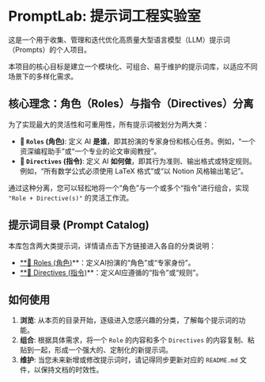 # PromptLab: 提示词工程实验室

这是一个用于收集、管理和迭代优化高质量大型语言模型（LLM）提示词（Prompts）的个人项目。

本项目的核心目标是建立一个模块化、可组合、易于维护的提示词库，以适应不同场景下的多样化需求。

## 核心理念：角色（Roles）与指令（Directives）分离

为了实现最大的灵活性和可重用性，所有提示词被划分为两大类：

*   **📂 `Roles` (角色)**: 定义 AI **是谁**，即其扮演的专家身份和核心任务。例如，“一个资深编程助手”或“一个专业的论文审阅教授”。
*   **📂 `Directives` (指令)**: 定义 AI **如何做**，即其行为准则、输出格式或特定规则。例如，“所有数学公式必须使用 LaTeX 格式”或“以 Notion 风格输出笔记”。

通过这种分离，您可以轻松地将一个“角色”与一个或多个“指令”进行组合，实现 `"Role + Directive(s)"` 的灵活工作流。

## 提示词目录 (Prompt Catalog)

本库包含两大类提示词，详情请点击下方链接进入各自的分类说明：

*   [**📂 Roles (角色)](./Roles/README.md)**：定义AI扮演的“角色”或“专家身份”。
*   [**📂 Directives (指令)](./Directives/README.md)**：定义AI应遵循的“指令”或“规则”。

## 如何使用

1.  **浏览**: 从本页的目录开始，逐级进入您感兴趣的分类，了解每个提示词的功能。
2.  **组合**: 根据具体需求，将一个 `Role` 的内容和多个 `Directives` 的内容复制、粘贴到一起，形成一个强大的、定制化的新提示词。
3.  **维护**: 当您未来新增或修改提示词时，请记得同步更新对应的 `README.md` 文件，以保持文档的时效性。

